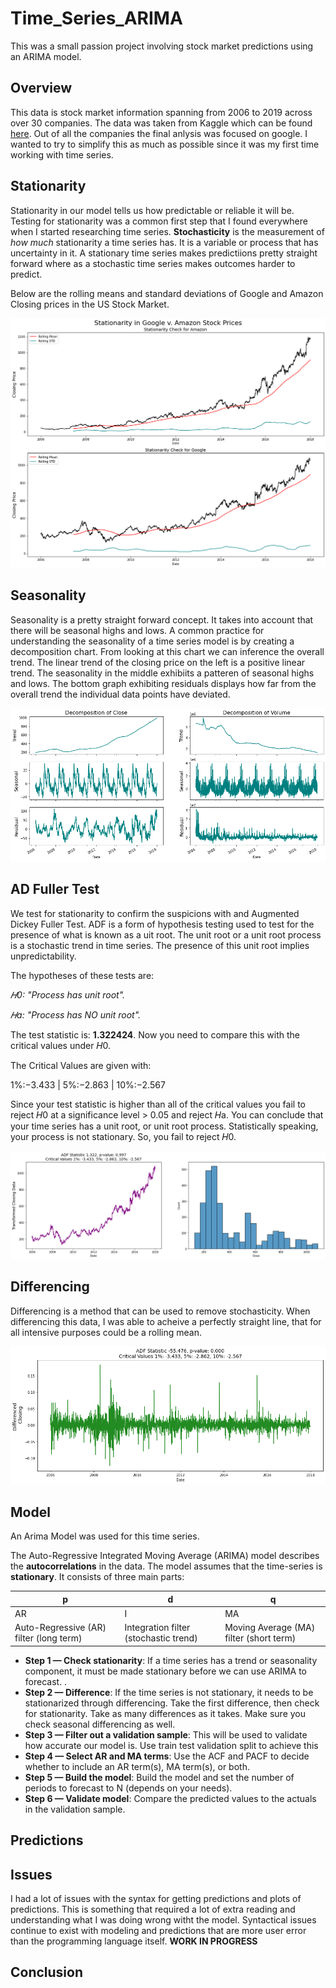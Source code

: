 # Time_Series_ARIMA
This was a small passion project involving stock market predictions using an ARIMA model.


## Overview

This data is stock market information spanning from 2006 to 2019 across over 30 companies.  The data was taken from Kaggle which can be found [here](https://www.kaggle.com/camnugent/sandp500?select=all_stocks_5yr.csv).  Out of all the companies the final anlysis was focused on google.  I wanted to try to simplify this as much as possible since it was my first time working with time series. 



## Stationarity

Stationarity in our model tells us how predictable or reliable it will be.  Testing for stationarity was a common first step that I found everywhere when I started researching time series.  **Stochasticity** is the measurement of *how much* stationarity a time series has.  It is a variable or process that has uncertainty in it.  A stationary time series makes predictiions pretty straight forward where as a stochastic time series makes outcomes harder to predict.

Below are the rolling means and standard deviations of Google and Amazon Closing prices in the US Stock Market.

![rolling](photos/photo1.png)

## Seasonality

Seasonality is a pretty straight forward concept.  It takes into account that there will be seasonal highs and lows.  A common practice for understanding the seasonality of a time series model is by creating a decomposition chart. From looking at this chart we can inference the overall trend.  The linear trend of the closing price on the left is a positive linear trend.  The seasonality in the middle exhibiits a patteren of seasonal highs and lows.  The bottom graph exhibiting residuals displays how far from the overall trend the individual data points have deviated.  

![seasonality](photos/photo3.png)


## AD Fuller Test

We test for stationarity to confirm the suspicions with and Augmented Dickey Fuller Test.  ADF is a form of hypothesis testing used to test for the presence of what is known as a uit root.  The unit root or a unit root process is a stochastic trend in time series. The presence of this unit root implies unpredictability.

The hypotheses of these tests are:

*𝐻0: "Process has unit root".*

*𝐻a: "Process has NO unit root".*

The test statistic is: **1.322424**. 
Now you need to compare this with the critical values under 𝐻0.

The Critical Values are given with:

1%:−3.433 | 5%:−2.863 | 10%:−2.567

Since your test statistic is higher than all of the critical values you fail to reject 𝐻0 at a significance level > 0.05 and reject 𝐻a. You can conclude that your time series has a unit root, or unit root process. Statistically speaking, your process is not stationary. So, you fail to reject 𝐻0.

![ADF](photos/photo2.png)


## Differencing

Differencing is a method that can be used to remove stochasticity.
When differencing this data, I was able to acheive a perfectly straight line, that for all intensive purposes could be a rolling mean.

![diff](photos/photo4.png)


## Model



An Arima Model was used for this time series.

The Auto-Regressive Integrated Moving Average (ARIMA) model describes the **autocorrelations** in the data. The model assumes that the time-series is **stationary**. It consists of three main parts:

|p|d|q|
|---|---|---|
|AR|I|MA|
|Auto-Regressive (AR) filter (long term)|Integration filter (stochastic trend)|Moving Average (MA) filter (short term)|

* **Step 1 — Check stationarity**: If a time series has a trend or seasonality component, it must be made stationary before we can use ARIMA to forecast. .
* **Step 2 — Difference**: If the time series is not stationary, it needs to be stationarized through differencing. Take the first difference, then check for stationarity. Take as many differences as it takes. Make sure you check seasonal differencing as well.
* **Step 3 — Filter out a validation sample**: This will be used to validate how accurate our model is. Use train test validation split to achieve this
* **Step 4 — Select AR and MA terms**: Use the ACF and PACF to decide whether to include an AR term(s), MA term(s), or both.
* **Step 5 — Build the model**: Build the model and set the number of periods to forecast to N (depends on your needs).
* **Step 6 — Validate model**: Compare the predicted values to the actuals in the validation sample.


## Predictions





## Issues


I had a lot of issues with the syntax for getting predictions and plots of predictions.  This is something that required a lot of extra reading and understanding what I was doing wrong witht the model.  Syntactical issues continue to exist with modeling and predictions that are more user error than the programming language itself.  **WORK IN PROGRESS**


## Conclusion

